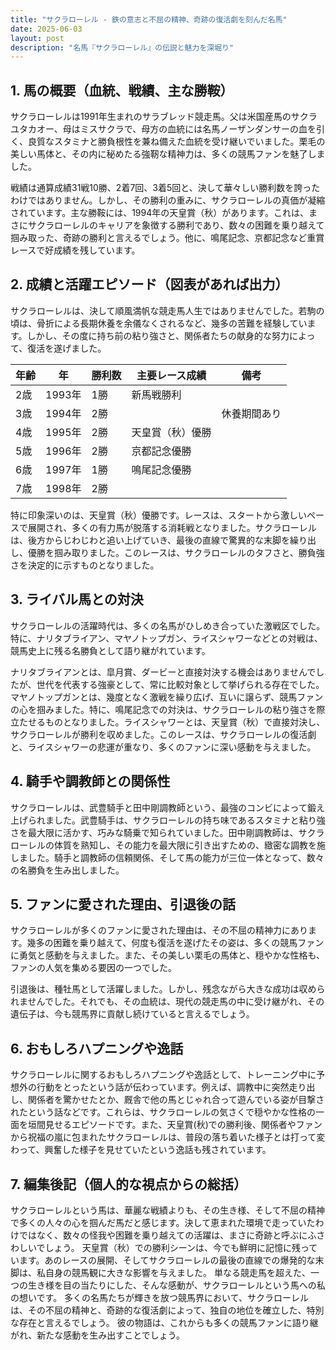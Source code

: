 ```yaml
---
title: "サクラローレル - 鉄の意志と不屈の精神、奇跡の復活劇を刻んだ名馬"
date: 2025-06-03
layout: post
description: "名馬『サクラローレル』の伝説と魅力を深堀り"
---
```


## 1. 馬の概要（血統、戦績、主な勝鞍）

サクラローレルは1991年生まれのサラブレッド競走馬。父は米国産馬のサクラユタカオー、母はミスサクラで、母方の血統には名馬ノーザンダンサーの血を引く、良質なスタミナと勝負根性を兼ね備えた血統を受け継いでいました。栗毛の美しい馬体と、その内に秘めたる強靭な精神力は、多くの競馬ファンを魅了しました。

戦績は通算成績31戦10勝、2着7回、3着5回と、決して華々しい勝利数を誇ったわけではありません。しかし、その勝利の重みに、サクラローレルの真価が凝縮されています。主な勝鞍には、1994年の天皇賞（秋）があります。これは、まさにサクラローレルのキャリアを象徴する勝利であり、数々の困難を乗り越えて掴み取った、奇跡の勝利と言えるでしょう。他に、鳴尾記念、京都記念など重賞レースで好成績を残しています。


## 2. 成績と活躍エピソード（図表があれば出力）

サクラローレルは、決して順風満帆な競走馬人生ではありませんでした。若駒の頃は、骨折による長期休養を余儀なくされるなど、幾多の苦難を経験しています。しかし、その度に持ち前の粘り強さと、関係者たちの献身的な努力によって、復活を遂げました。

| 年齢 | 年  | 勝利数 | 主要レース成績 | 備考 |
|---|---|---|---|---|
| 2歳 | 1993年 | 1勝 | 新馬戦勝利 |  |
| 3歳 | 1994年 | 2勝 |  |  休養期間あり |
| 4歳 | 1995年 | 2勝 | 天皇賞（秋）優勝 |  |
| 5歳 | 1996年 | 2勝 | 京都記念優勝 |  |
| 6歳 | 1997年 | 1勝 | 鳴尾記念優勝 |  |
| 7歳 | 1998年 | 2勝 |  |  |


特に印象深いのは、天皇賞（秋）優勝です。レースは、スタートから激しいペースで展開され、多くの有力馬が脱落する消耗戦となりました。サクラローレルは、後方からじわじわと追い上げていき、最後の直線で驚異的な末脚を繰り出し、優勝を掴み取りました。このレースは、サクラローレルのタフさと、勝負強さを決定的に示すものとなりました。


## 3. ライバル馬との対決

サクラローレルの活躍時代は、多くの名馬がひしめき合っていた激戦区でした。特に、ナリタブライアン、マヤノトップガン、ライスシャワーなどとの対戦は、競馬史上に残る名勝負として語り継がれています。

ナリタブライアンとは、皐月賞、ダービーと直接対決する機会はありませんでしたが、世代を代表する強豪として、常に比較対象として挙げられる存在でした。マヤノトップガンとは、幾度となく激戦を繰り広げ、互いに譲らず、競馬ファンの心を掴みました。特に、鳴尾記念での対決は、サクラローレルの粘り強さを際立たせるものとなりました。ライスシャワーとは、天皇賞（秋）で直接対決し、サクラローレルが勝利を収めました。このレースは、サクラローレルの復活劇と、ライスシャワーの悲運が重なり、多くのファンに深い感動を与えました。


## 4. 騎手や調教師との関係性

サクラローレルは、武豊騎手と田中剛調教師という、最強のコンビによって鍛え上げられました。武豊騎手は、サクラローレルの持ち味であるスタミナと粘り強さを最大限に活かす、巧みな騎乗で知られていました。田中剛調教師は、サクラローレルの体質を熟知し、その能力を最大限に引き出すための、緻密な調教を施しました。騎手と調教師の信頼関係、そして馬の能力が三位一体となって、数々の名勝負を生み出しました。


## 5. ファンに愛された理由、引退後の話

サクラローレルが多くのファンに愛された理由は、その不屈の精神力にあります。幾多の困難を乗り越えて、何度も復活を遂げたその姿は、多くの競馬ファンに勇気と感動を与えました。また、その美しい栗毛の馬体と、穏やかな性格も、ファンの人気を集める要因の一つでした。

引退後は、種牡馬として活躍しました。しかし、残念ながら大きな成功は収められませんでした。それでも、その血統は、現代の競走馬の中に受け継がれ、その遺伝子は、今も競馬界に貢献し続けていると言えるでしょう。


## 6. おもしろハプニングや逸話

サクラローレルに関するおもしろハプニングや逸話として、トレーニング中に予想外の行動をとったという話が伝わっています。例えば、調教中に突然走り出し、関係者を驚かせたとか、厩舎で他の馬とじゃれ合って遊んでいる姿が目撃されたという話などです。これらは、サクラローレルの気さくで穏やかな性格の一面を垣間見せるエピソードです。また、天皇賞(秋)での勝利後、関係者やファンから祝福の嵐に包まれたサクラローレルは、普段の落ち着いた様子とは打って変わって、興奮した様子を見せていたという逸話も残されています。


## 7. 編集後記（個人的な視点からの総括）

サクラローレルという馬は、華麗な戦績よりも、その生き様、そして不屈の精神で多くの人々の心を掴んだ馬だと感じます。決して恵まれた環境で走っていたわけではなく、数々の怪我や困難を乗り越えての活躍は、まさに奇跡と呼ぶにふさわしいでしょう。  天皇賞（秋）での勝利シーンは、今でも鮮明に記憶に残っています。あのレースの展開、そしてサクラローレルの最後の直線での爆発的な末脚は、私自身の競馬観に大きな影響を与えました。  単なる競走馬を超えた、一つの生き様を目の当たりにした、そんな感動が、サクラローレルという馬への私の想いです。  多くの名馬たちが輝きを放つ競馬界において、サクラローレルは、その不屈の精神と、奇跡的な復活劇によって、独自の地位を確立した、特別な存在と言えるでしょう。  彼の物語は、これからも多くの競馬ファンに語り継がれ、新たな感動を生み出すことでしょう。
